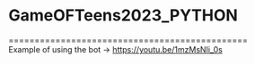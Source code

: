 # GameOFTeens2023_PYTHON
==============================================</br>
Example of using the bot -> https://youtu.be/1mzMsNIi_0s
